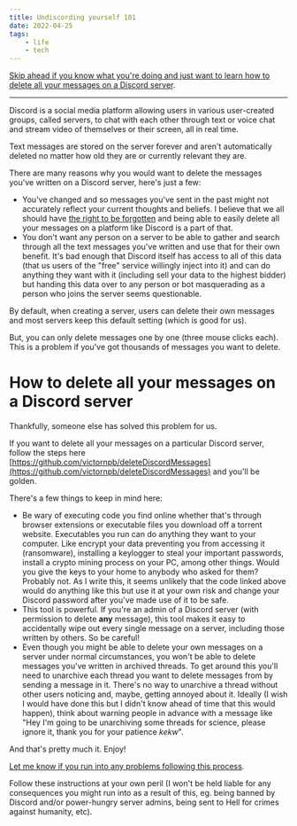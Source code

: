 ```yaml
---
title: Undiscording yourself 101
date: 2022-04-25
tags:
    - life
    - tech
---
```


[Skip ahead if you know what you're doing and just want to learn how to delete all your messages on a Discord server](#how-to-delete-all-your-messages-on-a-discord-server).

___

Discord is a social media platform allowing users in various user-created groups, called servers, to chat with each other through text or voice chat and stream video of themselves or their screen, all in real time.

Text messages are stored on the server forever and aren't automatically deleted no matter how old they are or currently relevant they are.

There are many reasons why you would want to delete the messages you've written on a Discord server, here's just a few:

- You've changed and so messages you've sent in the past might not accurately reflect your current thoughts and beliefs. I believe that we all should have [the right to be forgotten](https://en.wikipedia.org/wiki/Right_to_be_forgotten) and being able to easily delete all your messages on a platform like Discord is a part of that.
- You don't want any person on a server to be able to gather and search through all the text messages you've written and use that for their own benefit. It's bad enough that Discord itself has access to all of this data (that us users of the "free" service willingly inject into it) and can do anything they want with it (including sell your data to the highest bidder) but handing this data over to any person or bot masquerading as a person who joins the server seems questionable.

By default, when creating a server, users can delete their own messages and most servers keep this default setting (which is good for us).

But, you can only delete messages one by one (three mouse clicks each). This is a problem if you've got thousands of messages you want to delete.

# How to delete all your messages on a Discord server

Thankfully, someone else has solved this problem for us.

If you want to delete all your messages on a particular Discord server, follow the steps here [https://github.com/victornpb/deleteDiscordMessages](https://github.com/victornpb/deleteDiscordMessages) and you'll be golden.

There's a few things to keep in mind here:

- Be wary of executing code you find online whether that's through browser extensions or executable files you download off a torrent website. Executables you run can do anything they want to your computer. Like encrypt your data preventing you from accessing it (ransomware), installing a keylogger to steal your important passwords, install a crypto mining process on your PC, among other things. Would you give the keys to your home to anybody who asked for them? Probably not. As I write this, it seems unlikely that the code linked above would do anything like this but use it at your own risk and change your Discord password after you've made use of it to be safe.
- This tool is powerful. If you're an admin of a Discord server (with permission to delete **any** message), this tool makes it easy to accidentally wipe out every single message on a server, including those written by others. So be careful!
- Even though you might be able to delete your own messages on a server under normal circumstances, you won't be able to delete messages you've written in archived threads. To get around this you'll need to unarchive each thread you want to delete messages from by sending a message in it. There's no way to unarchive a thread without other users noticing and, maybe, getting annoyed about it. Ideally (I wish I would have done this but I didn't know ahead of time that this would happen), think about warning people in advance with a message like "Hey I'm going to be unarchiving some threads for science, please ignore it, thank you for your patience _kekw_".

And that's pretty much it. Enjoy!

[Let me know if you run into any problems following this process](mailto:me@strategineer.com).

Follow these instructions at your own peril (I won't be held liable for any consequences you might run into as a result of this, eg. being banned by Discord and/or power-hungry server admins, being sent to Hell for crimes against humanity, etc).
